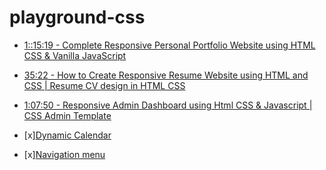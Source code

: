 # playground-css

* [1::15:19 - Complete Responsive Personal Portfolio Website using HTML CSS & Vanilla JavaScript](https://www.youtube.com/watch?v=FJjLXEDWKMg)

* [35:22 - How to Create Responsive Resume Website using HTML and CSS | Resume CV design in HTML CSS](https://www.youtube.com/watch?v=hnjHCmaUVPg)

* [1:07:50 - Responsive Admin Dashboard using Html CSS & Javascript | CSS Admin Template](https://www.youtube.com/watch?v=gdA1G5h-D80)

* [x][Dynamic Calendar](https://www.youtube.com/watch?v=0LnecKau04Y&t=144)
* [x][Navigation menu](https://www.youtube.com/watch?v=pubrK_AmqRg)
